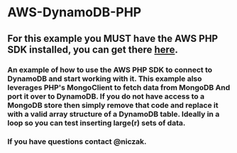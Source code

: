 AWS-DynamoDB-PHP
================

## For this example you MUST have the AWS PHP SDK installed, you can get there [here](http://http://aws.amazon.com/sdk-for-php/).

### An example of how to use the AWS PHP SDK to connect to DynamoDB and start working with it.  This example also leverages PHP's MongoClient to fetch data from MongoDB And port it over to DynamoDB.  If you do not have access to a MongoDB store then simply remove that code and replace it with a valid array structure of a DynamoDB table.  Ideally in a loop so you can test inserting large(r) sets of data.

### If you have questions contact @niczak.